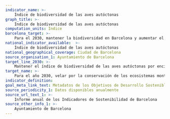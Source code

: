 ```yaml
---
indicator_name: >-
    Índice de biodiversidad de las aves autóctonas
graph_title: >-
    Índice de biodiversidad de las aves autóctonas
computation_units: Índice
barcelona_target: >-
    Para el 2030, mantener la biodiversidad en Barcelona y aumentar el esfuerzo en la lucha por la preservación de la biodiversidad del planeta
national_indicator_available:  >-
    Índice de biodiversidad de las aves autóctonas
national_geographical_coverage: Ciudad de Barcelona
source_organisation_1: Ayuntamiento de Barcelona
target_line_2030: >-
    Mantener el índice de biodiversidad de las aves autóctonas por encima de 0,80
target_name: >-
    Para el año 2030, velar por la conservación de los ecosistemas montañosos, incluyendo su biodiversidad, con el fin de mejorar su capacidad de proporcionar beneficios esenciales para el desarrollo sostenible
indicator_definition:
goal_meta_link_text: Metadatos de los Objetivos de Desarrollo Sostenible de las Naciones Unidas (pdf 894kB)
source_periodicity_1: Datos disponibles anualmente
source_url_text_1: >-
    Informe anual de los Indicadores de Sostenibilidad de Barcelona
source_other_info_1: >-
    Ayuntamiento de Barcelona
---
```

